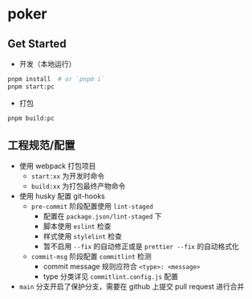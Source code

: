 # poker

## Get Started

- 开发（本地运行）

```sh
pnpm install  # or `pnpm i`
pnpm start:pc
```

- 打包

```sh
pnpm build:pc
```

## 工程规范/配置

- 使用 webpack 打包项目
  - `start:xx` 为开发时命令
  - `build:xx` 为打包最终产物命令
- 使用 husky 配置 git-hooks
  - `pre-commit` 阶段配置使用 `lint-staged`
    - 配置在 `package.json/lint-staged` 下
    - 脚本使用 `eslint` 检查
    - 样式使用 `stylelint` 检查
    - 暂不启用 `--fix` 的自动修正或是 `prettier --fix` 的自动格式化
  - `commit-msg` 阶段配置 `commitlint` 检测
    - commit message 规则应符合 `<type>: <message>`
    - type 分类详见 `commitlint.config.js` 配置
- `main` 分支开启了保护分支，需要在 github 上提交 pull request 进行合并

